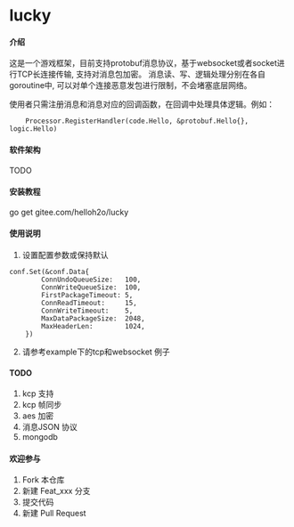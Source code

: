 # lucky

#### 介绍
这是一个游戏框架，目前支持protobuf消息协议，基于websocket或者socket进行TCP长连接传输, 支持对消息包加密。
消息读、写、逻辑处理分别在各自goroutine中, 可以对单个连接恶意发包进行限制，不会堵塞底层网络。

使用者只需注册消息和消息对应的回调函数，在回调中处理具体逻辑。例如：
```
	Processor.RegisterHandler(code.Hello, &protobuf.Hello{}, logic.Hello)
```

#### 软件架构
TODO

#### 安装教程

go get gitee.com/helloh2o/lucky

#### 使用说明

1. 设置配置参数或保持默认
```
conf.Set(&conf.Data{
		ConnUndoQueueSize:   100,
		ConnWriteQueueSize:  100,
		FirstPackageTimeout: 5,
		ConnReadTimeout:     15,
		ConnWriteTimeout:    5,
		MaxDataPackageSize:  2048,
		MaxHeaderLen:        1024,
	})
```
2. 请参考example下的tcp和websocket 例子

#### TODO
1. kcp 支持
2. kcp 帧同步
3. aes 加密
4. 消息JSON 协议
5. mongodb 
#### 欢迎参与

1.  Fork 本仓库
2.  新建 Feat_xxx 分支
3.  提交代码
4.  新建 Pull Request
